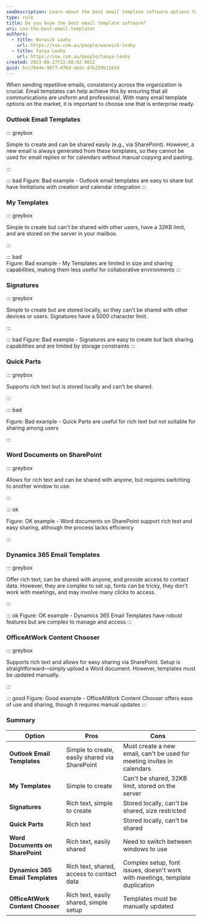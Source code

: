 ```yaml
---
seoDescription: Learn about the best email template software options to ensure consistency in your organization's communications.
type: rule
title: Do you know the best email template software?
uri: use-the-best-email-templates
authors:
  - title: Warwick Leahy
    url: https://ssw.com.au/people/warwick-leahy
  - title: Tanya Leahy
    url: https://ssw.com.au/people/tanya-leahy
created: 2023-08-27T22:08:02.981Z
guid: bcc7844e-98f7-476d-abdc-47b229b11619
---
```


When sending repetitive emails, consistency across the organization is crucial. Email templates can help achieve this by ensuring that all communications are uniform and professional. With many email template options on the market, it is important to choose one that is enterprise ready.

<!--endintro-->

### Outlook Email Templates

::: greybox

Simple to create and can be shared easily (e.g., via SharePoint). However, a new email is always generated from these templates, so they cannot be used for email replies or for calendars without manual copying and pasting.

:::

::: bad
Figure: Bad example - Outlook email templates are easy to share but have limitations with creation and calendar integration
:::

### My Templates

::: greybox

Simple to create but can't be shared with other users, have a 32KB limit, and are stored on the server in your mailbox.

:::  

::: bad  
Figure: Bad example - My Templates are limited in size and sharing capabilities, making them less useful for collaborative environments
:::

### Signatures

::: greybox

Simple to create but are stored locally, so they can't be shared with other devices or users. Signatures have a 5000 character limit.

:::

::: bad
Figure: Bad example - Signatures are easy to create but lack sharing capabilities and are limited by storage constraints
:::

### Quick Parts

::: greybox

Supports rich text but is stored locally and can't be shared.

:::

::: bad

Figure: Bad example - Quick Parts are useful for rich text but not suitable for sharing among users

:::

### Word Documents on SharePoint

::: greybox

Allows for rich text and can be shared with anyone, but requires switching to another window to use.

:::

::: ok

Figure: OK example - Word documents on SharePoint support rich text and easy sharing, although the process lacks efficiency

:::

### Dynamics 365 Email Templates

::: greybox

Offer rich text, can be shared with anyone, and provide access to contact data. However, they are complex to set up, fonts can be tricky, they don't work with meetings, and may involve many clicks to access.

:::

::: ok
Figure: OK example - Dynamics 365 Email Templates have robust features but are complex to manage and access
:::

### OfficeAtWork Content Chooser

::: greybox

Supports rich text and allows for easy sharing via SharePoint. Setup is straightforward—simply upload a Word document. However, templates must be updated manually.

:::

::: good
Figure: Good example - OfficeAtWork Content Chooser offers ease of use and sharing, though it requires manual updates
:::

### Summary

| Option                         | Pros                                                        | Cons                                                    |
|--------------------------------|-------------------------------------------------------------|---------------------------------------------------------|
| **Outlook Email Templates**    | Simple to create, easily shared via SharePoint              | Must create a new email, can't be used for meeting invites in calendars    |
| **My Templates**               | Simple to create                                            | Can't be shared, 32KB limit, stored on the server       |
| **Signatures**                 | Rich text, simple to create                                | Stored locally, can't be shared, size restricted          |
| **Quick Parts**                | Rich text                                                   | Stored locally, can't be shared                         |
| **Word Documents on SharePoint**| Rich text, easily shared                                    | Need to switch between windows to use                       |
| **Dynamics 365 Email Templates**| Rich text, shared, access to contact data                   | Complex setup, font issues, doesn't work with meetings, template duplication |
| **OfficeAtWork Content Chooser**| Rich text, easily shared, simple setup                      | Templates must be manually updated                        |
